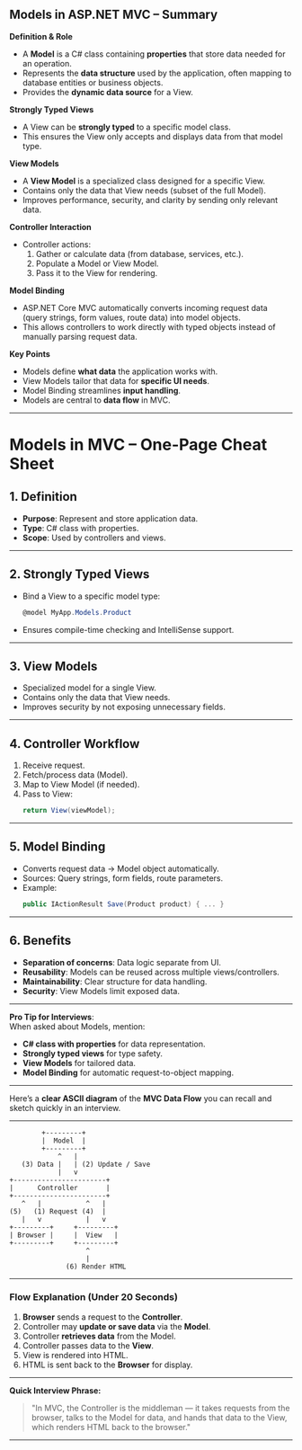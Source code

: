 ## **Models in ASP.NET MVC – Summary**

**Definition & Role**  
- A **Model** is a C# class containing **properties** that store data needed for an operation.  
- Represents the **data structure** used by the application, often mapping to database entities or business objects.  
- Provides the **dynamic data source** for a View.

**Strongly Typed Views**  
- A View can be **strongly typed** to a specific model class.  
- This ensures the View only accepts and displays data from that model type.  

**View Models**  
- A **View Model** is a specialized class designed for a specific View.  
- Contains only the data that View needs (subset of the full Model).  
- Improves performance, security, and clarity by sending only relevant data.

**Controller Interaction**  
- Controller actions:
  1. Gather or calculate data (from database, services, etc.).
  2. Populate a Model or View Model.
  3. Pass it to the View for rendering.

**Model Binding**  
- ASP.NET Core MVC automatically converts incoming request data (query strings, form values, route data) into model objects.  
- This allows controllers to work directly with typed objects instead of manually parsing request data.

**Key Points**  
- Models define **what data** the application works with.  
- View Models tailor that data for **specific UI needs**.  
- Model Binding streamlines **input handling**.  
- Models are central to **data flow** in MVC.

---

# **Models in MVC – One-Page Cheat Sheet**

## **1. Definition**
- **Purpose**: Represent and store application data.
- **Type**: C# class with properties.
- **Scope**: Used by controllers and views.

---

## **2. Strongly Typed Views**
- Bind a View to a specific model type:
  ```csharp
  @model MyApp.Models.Product
  ```
- Ensures compile-time checking and IntelliSense support.

---

## **3. View Models**
- Specialized model for a single View.
- Contains only the data that View needs.
- Improves security by not exposing unnecessary fields.

---

## **4. Controller Workflow**
1. Receive request.
2. Fetch/process data (Model).
3. Map to View Model (if needed).
4. Pass to View:
   ```csharp
   return View(viewModel);
   ```

---

## **5. Model Binding**
- Converts request data → Model object automatically.
- Sources: Query strings, form fields, route parameters.
- Example:
  ```csharp
  public IActionResult Save(Product product) { ... }
  ```

---

## **6. Benefits**
- **Separation of concerns**: Data logic separate from UI.
- **Reusability**: Models can be reused across multiple views/controllers.
- **Maintainability**: Clear structure for data handling.
- **Security**: View Models limit exposed data.

---

**Pro Tip for Interviews**:  
When asked about Models, mention:
- **C# class with properties** for data representation.
- **Strongly typed views** for type safety.
- **View Models** for tailored data.
- **Model Binding** for automatic request-to-object mapping.

---
Here’s a **clear ASCII diagram** of the **MVC Data Flow** you can recall and sketch quickly in an interview.  

---

```
        +---------+
        |  Model  |
        +---------+
            ^   |
   (3) Data |   | (2) Update / Save
            |   v
+-----------------------+
|      Controller       |
+-----------------------+
   ^   |           ^   |
(5)   (1) Request (4)  |
   |   v           |   v
+---------+     +---------+
| Browser |     |  View   |
+---------+     +---------+
                   ^
                   |
              (6) Render HTML
```

---

### **Flow Explanation (Under 20 Seconds)**

1. **Browser** sends a request to the **Controller**.  
2. Controller may **update or save data** via the **Model**.  
3. Controller **retrieves data** from the Model.  
4. Controller passes data to the **View**.  
5. View is rendered into HTML.  
6. HTML is sent back to the **Browser** for display.  

---

**Quick Interview Phrase:**  
> "In MVC, the Controller is the middleman — it takes requests from the browser, talks to the Model for data, and hands that data to the View, which renders HTML back to the browser."

---
